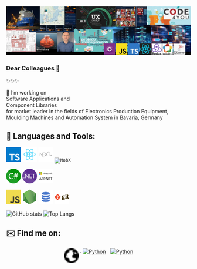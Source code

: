 ![alt text](https://github.com/WladimirAbdulayev/WladimirAbdulayev/blob/main/banner-black.jpg?raw=true)

### Dear Colleagues 👋

✨✨✨

🔭 I’m working on 
<br />
Software Applications and 
<br />
Component Libraries 
<br />
for market leader in the fields of Electronics Production Equipment, Moulding Machines and Automation System in Bavaria, Germany
<br />

## 🧰 Languages and Tools:
<code><img height="40" alt="Typescript" src="https://raw.githubusercontent.com/github/explore/80688e429a7d4ef2fca1e82350fe8e3517d3494d/topics/typescript/typescript.png"></code>
<code><img height="40" alt="React" src="https://raw.githubusercontent.com/github/explore/80688e429a7d4ef2fca1e82350fe8e3517d3494d/topics/react/react.png"></code>
<code><img height="40" alt="Next.js" src="https://raw.githubusercontent.com/github/explore/main/topics/nextjs/nextjs.png"></code>
<code><img height="40" alt="MobX" src="https://raw.githubusercontent.com/github/explore/main/topics/mobx/mobx.png"></code>

<code><img height="40" alt="C#" src="https://raw.githubusercontent.com/github/explore/main/topics/csharp/csharp.png"></code>
<code><img height="40" alt=".NET" src="https://raw.githubusercontent.com/github/explore/main/topics/dotnet/dotnet.png"></code>
<code><img height="40" alt="ASP.NET" src="https://raw.githubusercontent.com/github/explore/main/topics/aspnet/aspnet.png"></code>

<code><img height="40" alt="Javascript" src="https://raw.githubusercontent.com/github/explore/80688e429a7d4ef2fca1e82350fe8e3517d3494d/topics/javascript/javascript.png"></code>
<code><img height="40" alt="nodeJs" src="https://raw.githubusercontent.com/github/explore/80688e429a7d4ef2fca1e82350fe8e3517d3494d/topics/nodejs/nodejs.png"></code>
<code><img height="40" alt="SQL" src="https://raw.githubusercontent.com/github/explore/80688e429a7d4ef2fca1e82350fe8e3517d3494d/topics/sql/sql.png"></code>
<code><img height="40" alt="Git" src="https://raw.githubusercontent.com/github/explore/80688e429a7d4ef2fca1e82350fe8e3517d3494d/topics/git/git.png"></code>

![GitHub stats](https://github-readme-stats.vercel.app/api?username=WladimirAbdulayev&show_icons=true&theme=tokyonight)
![Top Langs](https://github-readme-stats.vercel.app/api/top-langs/?username=WladimirAbdulayev&theme=tokyonight)

## ✉️ Find me on:
<p align="center">
 <a href="https://WladimirAbdulayev.github.io/" target="_blank" rel="noopener noreferrer"> <img src="https://raw.githubusercontent.com/iconic/open-iconic/master/svg/globe.svg" alt="Python" height="40" style="vertical-align:top; margin:4px"> </a>
 <a href="https://www.linkedin.com/in/wladimir-abdulayev-35305436" target="_blank" rel="noopener noreferrer"> <img src="https://cdn.jsdelivr.net/npm/simple-icons@v3/icons/linkedin.svg" alt="Python" height="40" style="vertical-align:top; margin:4px"></a>
 <a href="mailto:wladimir.abdulayev@ewe.net"> <img src="https://cdn.jsdelivr.net/npm/simple-icons@v3/icons/gmail.svg" alt="Python" height="40" style="vertical-align:top; margin:4px"></a>
</p>

<br />
